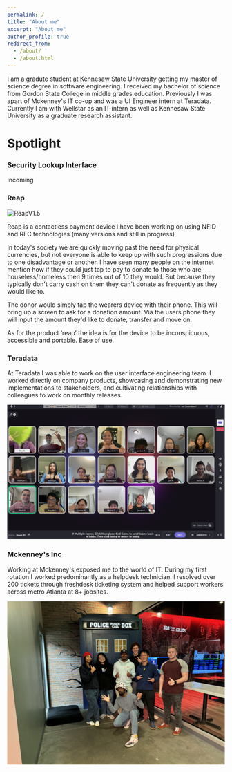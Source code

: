 ```yaml
---
permalink: /
title: "About me"
excerpt: "About me"
author_profile: true
redirect_from: 
  - /about/
  - /about.html
---
```


I am a gradute student at Kennesaw State University getting my master of science degree in software engineering. I received my bachelor of science from Gordon State College in middle grades education. Previously I was apart of Mckenney's IT co-op and was a UI Engineer intern at Teradata. Currently I am with Wellstar as an IT intern as well as Kennesaw State University as a graduate research assistant. 

Spotlight
======
### Security Lookup Interface ###

Incoming 

### Reap ###
![ReapV1.5](/images/reap.png)

Reap is a contactless payment device I have been working on using NFID and RFC technologies (many versions and still in progress)

In today's society we are quickly moving past the need for physical currencies, but not everyone is able to keep up with such progressions due to one disadvantage or another. I have seen many people on the internet mention how if they could just tap to pay to donate to those who are houseless/homeless then 9 times out of 10 they would. But because they typically don't carry cash on them they can't donate as frequently as they would like to. 

The donor would simply tap the wearers device with their phone. This will bring up a screen to ask for a donation amount. Via the users phone they will input the amount they'd like to donate, transfer and move on. 

As for the product ‘reap’ the idea is for the device to be inconspicuous, accessible and portable. Ease of use. 

### Teradata ###
At Teradata I was able to work on the user interface engineering team. I worked directly on company products, showcasing and demonstrating new implementations to stakeholders, and cultivating relationships with colleagues to work on monthly releases. 

![TD](/images/TD.jpg)

### Mckenney's Inc ###
Working at Mckenney's exposed me to the world of IT. During my first rotation I worked predominantly as a helpdesk technician. I resolved over 200 tickets through freshdesk ticketing system and helped support workers across metro Atlanta at 8+ jobsites.    

![mck](/images/mck.JPG)